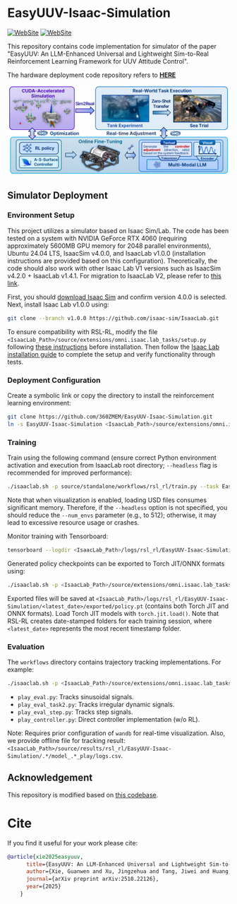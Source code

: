 # EasyUUV-Isaac-Simulation

[![WebSite](https://img.shields.io/badge/Github_Page-PDF-77DDFF.svg)](https://360zmem.github.io/easyuuv/) [![WebSite](https://img.shields.io/github/last-commit/360ZMEM/EasyUUV-Isaac-Simulation?color=green)](https://github.com/360ZMEM/EasyUUV-Isaac-Simulation)

This repository contains code implementation for simulator of the paper "EasyUUV: An LLM-Enhanced Universal and Lightweight Sim-to-Real Reinforcement Learning Framework for UUV Attitude Control".

The hardware deployment code repository refers to [**HERE**](https://github.com/360ZMEM/EasyUUV-UUV-Deploy)

![intro](README.assets/intro.png)

## Simulator Deployment

### Environment Setup

This project utilizes a simulator based on Isaac Sim/Lab. The code has been tested on a system with NVIDIA GeForce RTX 4060 (requiring approximately 5600MB GPU memory for 2048 parallel environments), Ubuntu 24.04 LTS, IsaacSim v4.0.0, and IsaacLab v1.0.0 (installation instructions are provided based on this configuration). Theoretically, the code should also work with other Isaac Lab V1 versions such as IsaacSim v4.2.0 + IsaacLab v1.4.1. For migration to IsaacLab V2, please refer to [this link](https://isaac-sim.github.io/IsaacLab/main/source/refs/migration.html).

First, you should [download Isaac Sim](https://docs.isaacsim.omniverse.nvidia.com/4.5.0/installation/download.html) and confirm version 4.0.0 is selected. Next, install Isaac Lab v1.0.0 using:

```bash
git clone --branch v1.0.0 https://github.com/isaac-sim/IsaacLab.git
```

To ensure compatibility with RSL-RL, modify the file `<IsaacLab_Path>/source/extensions/omni.isaac.lab_tasks/setup.py` following [these instructions](https://github.com/isaac-sim/IsaacLab/pull/1808/files/8af43cb048cdaa976c24a0f2b569ea9e45db533d) before installation. Then follow the [Isaac Lab installation guide](https://isaac-sim.github.io/IsaacLab/v1.4.1/source/setup/installation/binaries_installation.html) to complete the setup and verify functionality through tests.

### Deployment Configuration

Create a symbolic link or copy the directory to install the reinforcement learning environment:

```bash
git clone https://github.com/360ZMEM/EasyUUV-Isaac-Simulation.git
ln -s EasyUUV-Isaac-Simulation <IsaacLab_Path>/source/extensions/omni.isaac.lab_tasks/omni/isaac/lab_tasks/direct/EasyUUV-Isaac-Simulation
```

### Training

Train using the following command (ensure correct Python environment activation and execution from IsaacLab root directory; `--headless` flag is recommended for improved performance):

```bash
./isaaclab.sh -p source/standalone/workflows/rsl_rl/train.py --task EasyUUV-Direct-v1 --num_envs 1024 --headless
```

Note that when visualization is enabled, loading USD files consumes significant memory. Therefore, if the `--headless` option is not specified, you should reduce the `--num_envs` parameter (e.g., to 512); otherwise, it may lead to excessive resource usage or crashes.

Monitor training with Tensorboard:

```bash
tensorboard --logdir <IsaacLab_Path>/logs/rsl_rl/EasyUUV-Isaac-Simulation/
```

Generated policy checkpoints can be exported to Torch JIT/ONNX formats using:

```bash
./isaaclab.sh -p <IsaacLab_Path>/source/extensions/omni.isaac.lab_tasks/omni/isaac/lab_tasks/direct/EasyUUV-Isaac-Simulation/workflows/gen_policy.py
```

Exported files will be saved at `<IsaacLab_Path>/logs/rsl_rl/EasyUUV-Isaac-Simulation/<latest_date>/exported/policy.pt` (contains both Torch JIT and ONNX formats). Load Torch JIT models with `torch.jit.load()`. Note that RSL-RL creates date-stamped folders for each training session, where `<latest_date>` represents the most recent timestamp folder.

### Evaluation

The `workflows` directory contains trajectory tracking implementations. For example:

```bash
./isaaclab.sh -p <IsaacLab_Path>/source/extensions/omni.isaac.lab_tasks/omni/isaac/lab_tasks/direct/EasyUUV-Isaac-Simulation/workflows/play_eval_task1.py
```

- `play_eval.py`: Tracks sinusoidal signals.
- `play_eval_task2.py`: Tracks irregular dynamic signals.
- `play_eval_step.py`: Tracks step signals.
- `play_controller.py`: Direct controller implementation (w/o RL).

Note: Requires prior configuration of `wandb` for real-time visualization. Also, we provide offline file for tracking result: `<IsaacLab_Path>/source/results/rsl_rl/EasyUUV-Isaac-Simulation/.*/model_.*_play/logs.csv`.

## Acknowledgement

This repository is modified based on [this codebase](https://github.com/warplab/isaac-auv-env).

# Cite

If you find it useful for your work please cite:

```bibtex
@article{xie2025easyuuv,
      title={EasyUUV: An LLM-Enhanced Universal and Lightweight Sim-to-Real Reinforcement Learning Framework for UUV Attitude Control},
      author={Xie, Guanwen and Xu, Jingzehua and Tang, Jiwei and Huang, Yubo and Zhang, Shuai and Li, Xiaofan},
      journal={arXiv preprint arXiv:2510.22126},
      year={2025}
    }
```